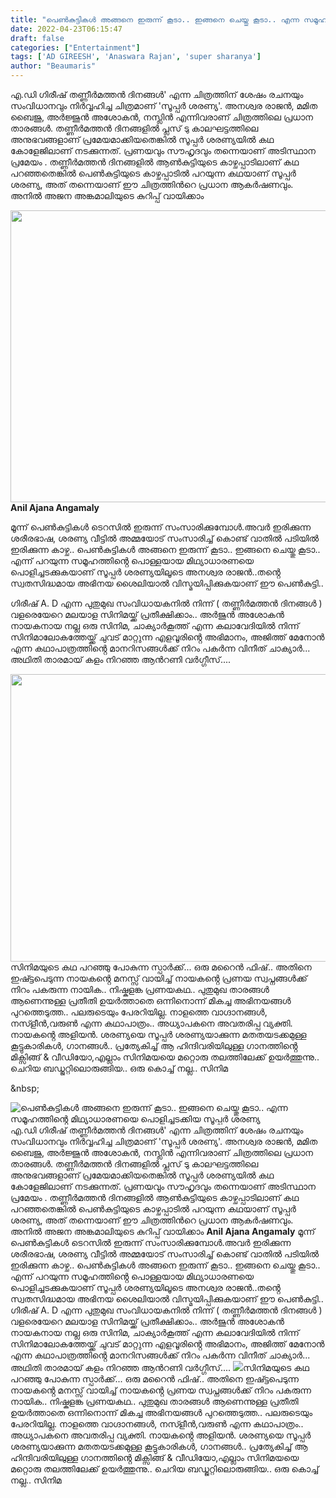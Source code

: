 ```yaml
---
title: "പെൺകുട്ടികൾ അങ്ങനെ ഇരുന്ന് കൂടാ.. ഇങ്ങനെ ചെയ്തു കൂടാ.. എന്ന സമൂഹത്തിൻ്റെ മിഥ്യാധാരണയെ പൊളിച്ചടക്കിയ സൂപ്പർ ശരണ്യ"
date: 2022-04-23T06:15:47
draft: false
categories: ["Entertainment"]
tags: ['AD GIREESH', 'Anaswara Rajan', 'super sharanya']
author: "Beaumaris"
---
```


എ.ഡി ഗിരീഷ് തണ്ണീര്‍മത്തന്‍ ദിനങ്ങള്‍' എന്ന ചിത്രത്തിന് ശേഷം രചനയും സംവിധാനവും നിര്‍വ്വഹിച്ച ചിത്രമാണ് 'സൂപ്പര്‍ ശരണ്യ'. അനശ്വര രാജന്‍, മമിത ബൈജു, അര്‍ജ്ജുന്‍ അശോകന്‍, നസ്ലിന്‍ എന്നിവരാണ് ചിത്രത്തിലെ പ്രധാന താരങ്ങള്‍. തണ്ണീര്‍മത്തന്‍ ദിനങ്ങളിൽ പ്ലസ് ടു കാലഘട്ടത്തിലെ അനുഭവങ്ങളാണ് പ്രമേയമാക്കിയതെങ്കിൽ സൂപ്പർ ശരണ്യയിൽ കഥ കോളേജിലാണ് നടക്കുന്നത്. പ്രണയവും സൗഹൃദവും തന്നെയാണ് അടിസ്ഥാന പ്രമേയം . തണ്ണീർമത്തൻ ദിനങ്ങളിൽ ആണ്‍കുട്ടിയുടെ കാഴ്ചപ്പാടിലാണ് കഥ പറഞ്ഞതെങ്കിൽ പെണ്‍കുട്ടിയുടെ കാഴ്ചപ്പാടില്‍ പറയുന്ന കഥയാണ് സൂപ്പര്‍ ശരണ്യ, അത് തന്നെയാണ് ഈ ചിത്രത്തിന്‍റെ പ്രധാന ആകര്‍ഷണവും. അനിൽ അജന അങ്കമാലിയുടെ കുറിപ്പ് വായിക്കാം

<strong><img class="wp-image-330800 aligncenter" src="https://cdn.boolokam.com/articles/2022/04/y5y5y5y5.jpg" alt="" width="701" height="467" />Anil Ajana Angamaly </strong>

മൂന്ന് പെൺകുട്ടികൾ ടെറസിൽ ഇരുന്ന് സംസാരിക്കുമ്പോൾ.അവർ ഇരിക്കുന്ന ശരീരഭാഷ, ശരണ്യ വീട്ടിൽ അമ്മയോട് സംസാരിച്ച് കൊണ്ട് വാതിൽ പടിയിൽ ഇരിക്കുന്ന കാഴ്ച.. പെൺകുട്ടികൾ അങ്ങനെ ഇരുന്ന് കൂടാ.. ഇങ്ങനെ ചെയ്തു കൂടാ.. എന്ന് പറയുന്ന സമൂഹത്തിൻ്റെ പൊള്ളയായ മിഥ്യാധാരണയെ പൊളിച്ചടക്കുകയാണ് സൂപ്പർ ശരണ്യയിലൂടെ അനശ്വര രാജൻ..തൻ്റെ സ്വതസിദ്ധമായ അഭിനയ ശൈലിയാൽ വിസ്മയിപ്പിക്കുകയാണ് ഈ പെൺകുട്ടി..

ഗിരീഷ് A. D എന്ന പുതുമുഖ സംവിധായകനിൽ നിന്ന് ( തണ്ണീർമത്തൻ ദിനങ്ങൾ ) വളരെയേറെ മലയാള സിനിമയ്ക്ക് പ്രതീക്ഷിക്കാം.. അർജുൻ അശോകൻ നായകനായ നല്ല ഒരു സിനിമ, ചാക്യാർകൂത്ത് എന്ന കലാവേദിയിൽ നിന്ന് സിനിമാലോകത്തേയ്ക്ക് ചുവട് മാറ്റുന്ന എളവൂരിൻ്റെ അഭിമാനം, അജിത്ത് മേനോൻ എന്ന കഥാപാത്രത്തിൻ്റെ മാനറിസങ്ങൾക്ക് നിറം പകർന്ന വിനീത് ചാക്യാർ... അഥിതി താരമായ് കളം നിറഞ്ഞ ആൻറണി വർഗ്ഗീസ്....

<img class="wp-image-330801 aligncenter" src="https://cdn.boolokam.com/articles/2022/04/yyyyk.webp" alt="" width="817" height="460" />സിനിമയുടെ കഥ പറഞ്ഞു പോകുന്ന സ്പാർക്ക്... ഒരു മറൈൻ ഫിഷ്.. അതിനെ ഇഷ്ട്ടപെടുന്ന നായകൻ്റെ മനസ്സ് വായിച്ച് നായകൻ്റെ പ്രണയ സ്വപ്നങ്ങൾക്ക് നിറം പകരുന്ന നായിക.. നിഷ്കളങ്ക പ്രണയകഥ.. പുതുമുഖ താരങ്ങൾ ആണെന്നുള്ള പ്രതീതി ഉയർത്താതെ ഒന്നിനൊന്ന് മികച്ച അഭിനയങ്ങൾ പുറത്തെടുത്ത.. പലരുടെയും പേരറിയില്ല. നാളത്തെ വാഗ്ദാനങ്ങൾ, നസ്ളീൻ,വരുൺ എന്ന കഥാപാത്രം.. അധ്യാപകനെ അവതരിപ്പ വ്യക്തി. നായകൻ്റെ അളിയൻ. ശരണ്യയെ സൂപ്പർ ശരണ്യയാക്കുന്ന മതതയടക്കമുള്ള കൂട്ടുകാരികൾ, ഗാനങ്ങൾ.. പ്രത്യേകിച്ച് ആ ഹിന്ദിവരിയിലുള്ള ഗാനത്തിൻ്റെ മിക്സിങ്ങ് &amp; വീഡിയോ,എല്ലാം സിനിമയയെ മറ്റൊരു തലത്തിലേക്ക് ഉയർത്തുന്നു.. ചെറിയ ബഡ്ജറ്റിലൊരുങ്ങിയ.. ഒരു കൊച്ച് നല്ല.. സിനിമ

&amp;nbsp;


![പെൺകുട്ടികൾ അങ്ങനെ ഇരുന്ന് കൂടാ.. ഇങ്ങനെ ചെയ്തു കൂടാ.. എന്ന സമൂഹത്തിൻ്റെ മിഥ്യാധാരണയെ പൊളിച്ചടക്കിയ സൂപ്പർ ശരണ്യ](https://cdn.boolokam.com/articles/2022/04/y5y5y5y5.jpg)എ.ഡി ഗിരീഷ് തണ്ണീര്‍മത്തന്‍ ദിനങ്ങള്‍' എന്ന ചിത്രത്തിന് ശേഷം രചനയും സംവിധാനവും നിര്‍വ്വഹിച്ച ചിത്രമാണ് 'സൂപ്പര്‍ ശരണ്യ'. അനശ്വര രാജന്‍, മമിത ബൈജു, അര്‍ജ്ജുന്‍ അശോകന്‍, നസ്ലിന്‍ എന്നിവരാണ് ചിത്രത്തിലെ പ്രധാന താരങ്ങള്‍. തണ്ണീര്‍മത്തന്‍ ദിനങ്ങളിൽ പ്ലസ് ടു കാലഘട്ടത്തിലെ അനുഭവങ്ങളാണ് പ്രമേയമാക്കിയതെങ്കിൽ സൂപ്പർ ശരണ്യയിൽ കഥ കോളേജിലാണ് നടക്കുന്നത്. പ്രണയവും സൗഹൃദവും തന്നെയാണ് അടിസ്ഥാന പ്രമേയം . തണ്ണീർമത്തൻ ദിനങ്ങളിൽ ആണ്‍കുട്ടിയുടെ കാഴ്ചപ്പാടിലാണ് കഥ പറഞ്ഞതെങ്കിൽ പെണ്‍കുട്ടിയുടെ കാഴ്ചപ്പാടില്‍ പറയുന്ന കഥയാണ് സൂപ്പര്‍ ശരണ്യ, അത് തന്നെയാണ് ഈ ചിത്രത്തിന്‍റെ പ്രധാന ആകര്‍ഷണവും. അനിൽ അജന അങ്കമാലിയുടെ കുറിപ്പ് വായിക്കാം **Anil Ajana Angamaly** മൂന്ന് പെൺകുട്ടികൾ ടെറസിൽ ഇരുന്ന് സംസാരിക്കുമ്പോൾ.അവർ ഇരിക്കുന്ന ശരീരഭാഷ, ശരണ്യ വീട്ടിൽ അമ്മയോട് സംസാരിച്ച് കൊണ്ട് വാതിൽ പടിയിൽ ഇരിക്കുന്ന കാഴ്ച.. പെൺകുട്ടികൾ അങ്ങനെ ഇരുന്ന് കൂടാ.. ഇങ്ങനെ ചെയ്തു കൂടാ.. എന്ന് പറയുന്ന സമൂഹത്തിൻ്റെ പൊള്ളയായ മിഥ്യാധാരണയെ പൊളിച്ചടക്കുകയാണ് സൂപ്പർ ശരണ്യയിലൂടെ അനശ്വര രാജൻ..തൻ്റെ സ്വതസിദ്ധമായ അഭിനയ ശൈലിയാൽ വിസ്മയിപ്പിക്കുകയാണ് ഈ പെൺകുട്ടി.. ഗിരീഷ് A. D എന്ന പുതുമുഖ സംവിധായകനിൽ നിന്ന് ( തണ്ണീർമത്തൻ ദിനങ്ങൾ ) വളരെയേറെ മലയാള സിനിമയ്ക്ക് പ്രതീക്ഷിക്കാം.. അർജുൻ അശോകൻ നായകനായ നല്ല ഒരു സിനിമ, ചാക്യാർകൂത്ത് എന്ന കലാവേദിയിൽ നിന്ന് സിനിമാലോകത്തേയ്ക്ക് ചുവട് മാറ്റുന്ന എളവൂരിൻ്റെ അഭിമാനം, അജിത്ത് മേനോൻ എന്ന കഥാപാത്രത്തിൻ്റെ മാനറിസങ്ങൾക്ക് നിറം പകർന്ന വിനീത് ചാക്യാർ... അഥിതി താരമായ് കളം നിറഞ്ഞ ആൻറണി വർഗ്ഗീസ്.... ![](https://cdn.boolokam.com/articles/2022/04/yyyyk.webp)സിനിമയുടെ കഥ പറഞ്ഞു പോകുന്ന സ്പാർക്ക്... ഒരു മറൈൻ ഫിഷ്.. അതിനെ ഇഷ്ട്ടപെടുന്ന നായകൻ്റെ മനസ്സ് വായിച്ച് നായകൻ്റെ പ്രണയ സ്വപ്നങ്ങൾക്ക് നിറം പകരുന്ന നായിക.. നിഷ്കളങ്ക പ്രണയകഥ.. പുതുമുഖ താരങ്ങൾ ആണെന്നുള്ള പ്രതീതി ഉയർത്താതെ ഒന്നിനൊന്ന് മികച്ച അഭിനയങ്ങൾ പുറത്തെടുത്ത.. പലരുടെയും പേരറിയില്ല. നാളത്തെ വാഗ്ദാനങ്ങൾ, നസ്ളീൻ,വരുൺ എന്ന കഥാപാത്രം.. അധ്യാപകനെ അവതരിപ്പ വ്യക്തി. നായകൻ്റെ അളിയൻ. ശരണ്യയെ സൂപ്പർ ശരണ്യയാക്കുന്ന മതതയടക്കമുള്ള കൂട്ടുകാരികൾ, ഗാനങ്ങൾ.. പ്രത്യേകിച്ച് ആ ഹിന്ദിവരിയിലുള്ള ഗാനത്തിൻ്റെ മിക്സിങ്ങ് & വീഡിയോ,എല്ലാം സിനിമയയെ മറ്റൊരു തലത്തിലേക്ക് ഉയർത്തുന്നു.. ചെറിയ ബഡ്ജറ്റിലൊരുങ്ങിയ.. ഒരു കൊച്ച് നല്ല.. സിനിമ &nbsp;
